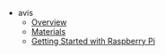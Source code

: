 - avis
	- [Overview](avis-overview.md)
	- [Materials](avis-materials.md)
	- [Getting Started with Raspberry Pi](avis-raspberry-pi-setup.md)